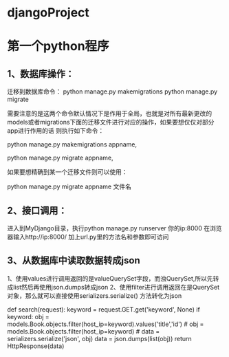 # djangoProject
第一个python程序
=======

1、数据库操作：
-------
迁移到数据库命令：
python manage.py makemigrations
python manage.py migrate

需要注意的是这两个命令默认情况下是作用于全局，也就是对所有最新更改的models或者migrations下面的迁移文件进行对应的操作，如果要想仅仅对部分app进行作用的话  则执行如下命令：

python manage.py makemigrations appname,

python manage.py migrate appname,

如果要想精确到某一个迁移文件则可以使用：

python manage.py migrate appname 文件名

2、接口调用：
----------
进入到MyDjango目录，执行python manage.py runserver 你的ip:8000
在浏览器输入http://ip:8000/ 加上url.py里的方法名和参数即可访问

3、从数据库中读取数据转成json
----------
1、使用values进行调用返回的是valueQuerySet字段，而浊QuerySet,所以先转成list然后再使用json.dumps转成json
2、使用filter进行调用返回在是QuerySet对象，那么就可以直接使用serializers.serialize() 方法转化为json

def search(request):
    keyword = request.GET.get('keyword', None)
    if keyword:
        obj = models.Book.objects.filter(host_ip=keyword).values('title','id')
        # obj = models.Book.objects.filter(host_ip=keyword)
        # data = serializers.serialize('json', obj)
        data = json.dumps(list(obj))
    return HttpResponse(data)
